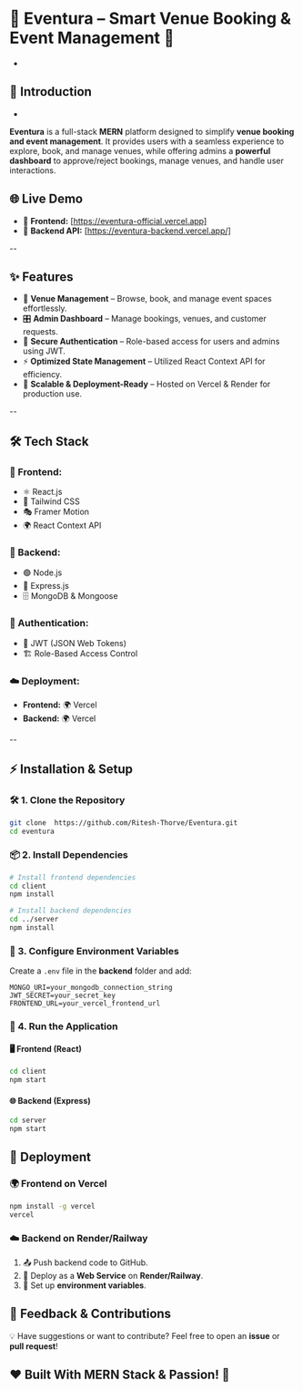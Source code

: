 # 🎉 Eventura – Smart Venue Booking & Event Management 🎊

-

## 🚀 Introduction

-
**Eventura** is a full-stack **MERN** platform designed to simplify **venue booking and event management**. It provides users with a seamless experience to explore, book, and manage venues, while offering admins a **powerful dashboard** to approve/reject bookings, manage venues, and handle user interactions.

## 🌐 Live Demo

- 🔗 **Frontend:** [https://eventura-official.vercel.app]
- 🔗 **Backend API:** [https://eventura-backend.vercel.app/]

--

## ✨ Features
- 🏢 **Venue Management** – Browse, book, and manage event spaces effortlessly.
- 🎛 **Admin Dashboard** – Manage bookings, venues, and customer requests.
- 🔐 **Secure Authentication** – Role-based access for users and admins using JWT.
- ⚡ **Optimized State Management** – Utilized React Context API for efficiency.
- 🚀 **Scalable & Deployment-Ready** – Hosted on Vercel & Render for production use.

--

## 🛠 Tech Stack
### 🎨 Frontend:
- ⚛️ React.js
- 🎨 Tailwind CSS
- 🎭 Framer Motion
- 🌍 React Context API

### 🔧 Backend:
- 🟢 Node.js
- 🚀 Express.js
- 🗄️ MongoDB & Mongoose

### 🔑 Authentication:
- 🔐 JWT (JSON Web Tokens)
- 🏗️ Role-Based Access Control

### ☁️ Deployment:
- **Frontend:** 🌍 Vercel
- **Backend:**  🌍 Vercel

--

## ⚡ Installation & Setup
### 🛠 1. Clone the Repository
```sh
git clone  https://github.com/Ritesh-Thorve/Eventura.git
cd eventura
```

### 📦 2. Install Dependencies
```sh
# Install frontend dependencies
cd client
npm install  

# Install backend dependencies
cd ../server
npm install
```

### 🔧 3. Configure Environment Variables
Create a `.env` file in the **backend** folder and add:
```env
MONGO_URI=your_mongodb_connection_string
JWT_SECRET=your_secret_key
FRONTEND_URL=your_vercel_frontend_url
```

### 🚀 4. Run the Application
#### 🖥️ Frontend (React)
```sh
cd client
npm start
```
#### 🌐 Backend (Express)
```sh
cd server
npm start
```

## 🚀 Deployment
### 🌍 Frontend on Vercel
```sh
npm install -g vercel
vercel
```

### ☁️ Backend on Render/Railway
1. 📤 Push backend code to GitHub.
2. 🚀 Deploy as a **Web Service** on **Render/Railway**.
3. 🔧 Set up **environment variables**.


## 🤝 Feedback & Contributions
💡 Have suggestions or want to contribute? Feel free to open an **issue** or **pull request**!

## ❤️ Built With MERN Stack & Passion! 🚀

